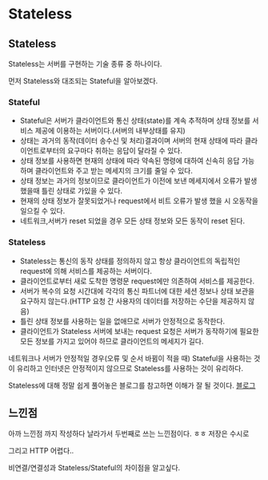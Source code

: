 ﻿# Stateless
## Stateless 
Stateless는 서버를 구현하는 기술 종류 중 하나이다.

먼저 Stateless와 대조되는 Stateful을 알아보겠다.

### Stateful
- Stateful은 서버가 클라이언트와 통신 상태(state)를 계속 추적하며 상태 정보를 서비스 제공에 이용하는 서버이다.(서버의 내부상태를 유지)
- 상태는 과거의 동작(데이터 송수신 및 처리)결과이며 서버의 현재 상태에 따라 클라이언트로부터의 요구마다 취하는 응답이 달라질 수 있다.
- 상태 정보를 사용하면 현재의 상태에 따라 약속된 명령에 대하여 신속히 응답 가능하며 클라이언트와 주고 받는 메세지의 크기를 줄일 수 있다.
- 상태 정보는 과거의 정보이므로 클라이언트가 이전에 보낸 메세지에서 오류가 발생했을때 틀린 상태로 가있을 수 있다.
- 현재의 상태 정보가 잘못되었거나 request에서 비트 오류가 발생 했을 시 오동작을 일으킬 수 있다.
- 네트워크,서버가 reset 되었을 경우 모든 상태 정보와 모든 동작이 reset 된다.

### Stateless 
- Stateless는 통신의 동작 상태를 정의하지 않고 항상 클라이언트의 독립적인 request에 의해 서비스를 제공하는 서버이다.
- 클라이언트로부터 새로 도착한 명령문 request에만 의존하여 서비스를 제공한다.
- 서버가 복수의 요청 시간대에 각각의 통신 파트너에 대한 세션 정보나 상태 보관을 요구하지 않는다.(HTTP 요청 간 사용자의 데이터를 저장하는 수단을 제공하지 않음)
- 틀린 상태 정보를 사용하는 일을 없애므로 서버가 안정적으로 동작한다.
- 클라이언트가 Stateless 서버에 보내는 request 요청은 서버가 동작하기에 필요한 모든 정보를 가지고 있어야 하므로 클라이언트의 메세지가 길다.



네트워크나 서버가 안정적일 경우(오류 및 순서 바뀜이 적을 때) Stateful을 사용하는 것이 유리하고
인터넷은 안정적이지 않으므로 Stateless를 사용하는 것이 유리하다.

Stateless에 대해 정말 쉽게 풀어놓은 블로그를 참고하면 이해가 잘 될 것이다. [블로그](https://milooy.wordpress.com/2016/03/03/pass-data-through-redirect-in-django/)

## 느낀점
아까 느낀점 까지 작성하다 날라가서 두번째로 쓰는 느낀점이다. ㅎㅎ 저장은 수시로

그리고 HTTP 어렵다..

비연결/연결성과 Stateless/Stateful의 차이점을 알고싶다.
